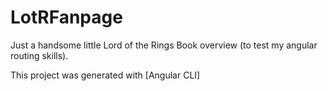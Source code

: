 # LotRFanpage

Just a handsome little Lord of the Rings Book overview (to test my angular routing skills).

This project was generated with [Angular CLI]
